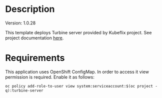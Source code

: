# Description

Version: 1.0.28

This template deploys Turbine server provided by Kubeflix project. See project documentation [here](https://github.com/fabric8io/kubeflix/blob/v1.0.28/readme.md#turbine-server).

# Requirements

This application uses OpenShift ConfigMap. In order to access it view permission is required. Enable it as follows:

    oc policy add-role-to-user view system:serviceaccount:$(oc project -q):turbine-server
